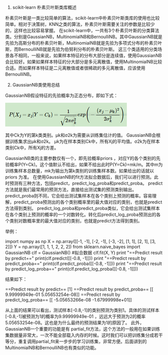 1. scikit-learn 朴素贝叶斯类库概述

朴素贝叶斯是一类比较简单的算法，scikit-learn中朴素贝叶斯类库的使用也比较简单。相对于决策树，KNN之类的算法，朴素贝叶斯需要关注的参数是比较少的，这样也比较容易掌握。
在scikit-learn中，一共有3个朴素贝叶斯的分类算法类。分别是GaussianNB，MultinomialNB和BernoulliNB。其中GaussianNB就是先验为高斯分布的朴素贝叶斯，MultinomialNB就是先验为多项式分布的朴素贝叶斯，而BernoulliNB就是先验为伯努利分布的朴素贝叶斯。
这三个类适用的分类场景各不相同，一般来说，如果样本特征的分布大部分是连续值，使用GaussianNB会比较好。如果如果样本特征的分大部分是多元离散值，使用MultinomialNB比较合适。而如果样本特征是二元离散值或者很稀疏的多元离散值，应该使用BernoulliNB。

2. GaussianNB类使用总结

GaussianNB假设特征的先验概率为正态分布，即如下式：

![1](https://github.com/wonderfultina/Machine-Learning-Algorithm/blob/master/%E6%9C%B4%E7%B4%A0%E8%B4%9D%E5%8F%B6%E6%96%AF%E7%AE%97%E6%B3%95/images/15.png)

其中Ck为Y的第k类类别。μk和σ2k为需要从训练集估计的值。
GaussianNB会根据训练集求出μk和σ2k。 μk为在样本类别Ck中，所有Xj的平均值。σ2k为在样本类别Ck中，所有Xj的方差。

GaussianNB类的主要参数仅有一个，即先验概率priors ，对应Y的各个类别的先验概率P(Y=Ck)。这个值默认不给出，如果不给出此时P(Y=Ck)=mk/m。其中m为训练集样本总数量，mk为输出为第k类别的训练集样本数。如果给出的话就以priors 为准。
在使用GaussianNB的fit方法拟合数据后，我们可以进行预测。此时预测有三种方法，包括predict，predict_log_proba和predict_proba。
predict方法就是我们最常用的预测方法，直接给出测试集的预测类别输出。
predict_proba则不同，它会给出测试集样本在各个类别上预测的概率。容易理解，predict_proba预测出的各个类别概率里的最大值对应的类别，也就是predict方法得到类别。
predict_log_proba和predict_proba类似，它会给出测试集样本在各个类别上预测的概率的一个对数转化。转化后predict_log_proba预测出的各个类别对数概率里的最大值对应的类别，也就是predict方法得到类别。

举例：

import numpy as np
X = np.array([[-1, -1], [-2, -1], [-3, -2], [1, 1], [2, 1], [3, 2]])
Y = np.array([1, 1, 1, 2, 2, 2])
from sklearn.naive_bayes import GaussianNB
clf = GaussianNB()
#拟合数据
clf.fit(X, Y)
print "==Predict result by predict=="
print(clf.predict([[-0.8, -1]]))
print "==Predict result by predict_proba=="
print(clf.predict_proba([[-0.8, -1]]))
print "==Predict result by predict_log_proba=="
print(clf.predict_log_proba([[-0.8, -1]]))

结果如下：

==Predict result by predict==
[1]
==Predict result by predict_proba==
[[  9.99999949e-01   5.05653254e-08]]
==Predict result by predict_log_proba==
[[ -5.05653266e-08  -1.67999998e+01]]

从上面的结果可以看出，测试样本[-0.8,-1]的类别预测为类别1。具体的测试样本[-0.8,-1]被预测为1的概率为9.99999949e-01 ，远远大于预测为2的概率5.05653254e-08。这也是为什么最终的预测结果为1的原因了。
此外，GaussianNB一个重要的功能是有 partial_fit方法，这个方法的一般用在如果训练集数据量非常大，一次不能全部载入内存的时候。这时我们可以把训练集分成若干等分，重复调用partial_fit来一步步的学习训练集，非常方便。后面讲到的MultinomialNB和BernoulliNB也有类似的功能。
